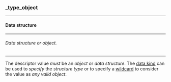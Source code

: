 ### _type_object



------
#### Data structure



------
###### Data structure or object.



------
The descriptor value *must* be an *object* or *data structure*. The [data kind](_kind) can be used to *specify* the *structure type* or to specify a [wildcard](_any-object) to consider the value as *any valid object*.